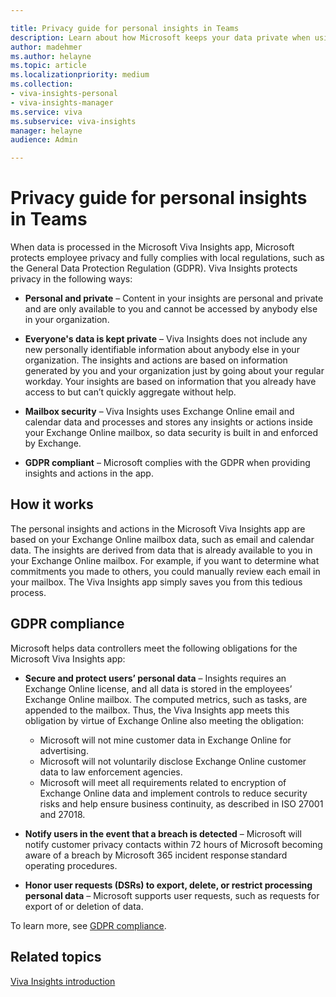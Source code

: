 ```yaml
---

title: Privacy guide for personal insights in Teams
description: Learn about how Microsoft keeps your data private when using personal insights in the Microsoft Viva Insights Teams app
author: madehmer
ms.author: helayne
ms.topic: article
ms.localizationpriority: medium 
ms.collection: 
- viva-insights-personal
- viva-insights-manager
ms.service: viva
ms.subservice: viva-insights
manager: helayne
audience: Admin

---
```


# Privacy guide for personal insights in Teams

When data is processed in the Microsoft Viva Insights app, Microsoft protects employee privacy and fully complies with local regulations, such as the General Data Protection Regulation (GDPR). Viva Insights protects privacy in the following ways:

* **Personal and private** – Content in your insights are personal and private and are only available to you and cannot be accessed by anybody else in your organization.

* **Everyone's data is kept private** – Viva Insights does not include any new personally identifiable information about anybody else in your organization. The insights and actions are based on information generated by you and your organization just by going about your regular workday. Your insights are based on information that you already have access to but can’t quickly aggregate without help.

* **Mailbox security** – Viva Insights uses Exchange Online email and calendar data and processes and stores any insights or actions inside your Exchange Online mailbox, so data security is built in and enforced by Exchange.

* **GDPR compliant** – Microsoft complies with the GDPR when providing insights and actions in the app.

## How it works

The personal insights and actions in the Microsoft Viva Insights app are based on your Exchange Online mailbox data, such as email and calendar data. The insights are derived from data that is already available to you in your Exchange Online mailbox. For example, if you want to determine what commitments you made to others, you could manually review each email in your mailbox. The Viva Insights app simply saves you from this tedious process.

## GDPR compliance

Microsoft helps data controllers meet the following obligations for the Microsoft Viva Insights app:

* **Secure and protect users’ personal data** &ndash; Insights requires an Exchange Online license, and all data is stored in the employees’ Exchange Online mailbox. The computed metrics, such as tasks, are appended to the mailbox. Thus, the Viva Insights app meets this obligation by virtue of Exchange Online also meeting the obligation:

  * Microsoft will not mine customer data in Exchange Online for advertising.
  * Microsoft will not voluntarily disclose Exchange Online customer data to law enforcement agencies.
  * Microsoft will meet all requirements related to encryption of Exchange Online data and implement controls to reduce security risks and help ensure business continuity, as described in ISO 27001 and 27018.

* **Notify users in the event that a breach is detected** &ndash; Microsoft will notify customer privacy contacts within 72 hours of Microsoft becoming aware of a breach by Microsoft 365 incident response standard operating procedures.
* **Honor user requests (DSRs) to export, delete, or restrict processing personal data** &ndash; Microsoft supports user requests, such as requests for export of or deletion of data.

To learn more, see [GDPR compliance](https://www.microsoft.com/trustCenter/privacy/gdpr).

## Related topics

[Viva Insights introduction](viva-teams-app.md)
